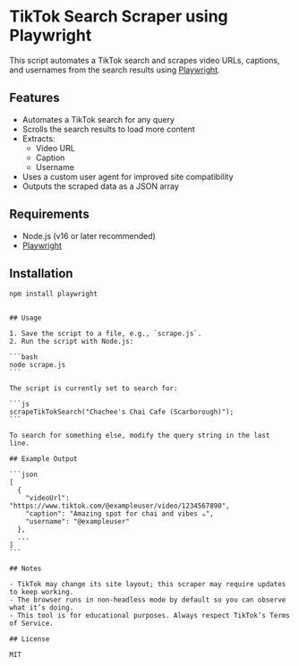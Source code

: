 # TikTok Search Scraper using Playwright

This script automates a TikTok search and scrapes video URLs, captions, and usernames from the search results using [Playwright](https://playwright.dev/).

## Features

- Automates a TikTok search for any query
- Scrolls the search results to load more content
- Extracts:
  - Video URL
  - Caption
  - Username
- Uses a custom user agent for improved site compatibility
- Outputs the scraped data as a JSON array

## Requirements

- Node.js (v16 or later recommended)
- [Playwright](https://playwright.dev/)

## Installation

```bash
npm install playwright
```

````

## Usage

1. Save the script to a file, e.g., `scrape.js`.
2. Run the script with Node.js:

```bash
node scrape.js
```

The script is currently set to search for:

```js
scrapeTikTokSearch("Chachee's Chai Cafe (Scarborough)");
```

To search for something else, modify the query string in the last line.

## Example Output

```json
[
  {
    "videoUrl": "https://www.tiktok.com/@exampleuser/video/1234567890",
    "caption": "Amazing spot for chai and vibes ☕",
    "username": "@exampleuser"
  },
  ...
]
```

## Notes

- TikTok may change its site layout; this scraper may require updates to keep working.
- The browser runs in non-headless mode by default so you can observe what it’s doing.
- This tool is for educational purposes. Always respect TikTok’s Terms of Service.

## License

MIT

````
